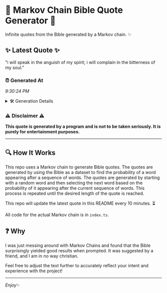 # 📖 Markov Chain Bible Quote Generator 📖

Infinite quotes from the Bible generated by a Markov chain. ✨

## ✨ Latest Quote ✨
"i will speak in the anguish of my spirit; i will complain in the bitterness of my soul."

### ⏰ Generated At
*9:30:24 PM*

<details>
    <summary>🛠️ Generation Details</summary>
    <p>
        <strong>🌱 Seed:</strong> i<br>
        <strong>🔄 Iterations:</strong> 17<br>
        <strong>📜 Context History:</strong><br>[ i ]: will<br>[ i, will ]: speak<br>[ i, will, speak ]: in<br>[ i, will, speak, in ]: the<br>[ i, will, speak, in, the ]: anguish<br>[ i, will, speak, in, the, anguish ]: of<br>[ will, speak, in, the, anguish, of ]: my<br>[ speak, in, the, anguish, of, my ]: spirit;<br>[ in, the, anguish, of, my, spirit; ]: i<br>[ the, anguish, of, my, spirit;, i ]: will<br>[ anguish, of, my, spirit;, i, will ]: complain<br>[ of, my, spirit;, i, will, complain ]: in<br>[ my, spirit;, i, will, complain, in ]: the<br>[ spirit;, i, will, complain, in, the ]: bitterness<br>[ i, will, complain, in, the, bitterness ]: of<br>[ will, complain, in, the, bitterness, of ]: my<br>[ complain, in, the, bitterness, of, my ]: soul.<br>
    </p>
</details>

### ⚠️ Disclaimer ⚠️
**This quote is generated by a program and is not to be taken seriously. It is purely for entertainment purposes.**

---

## 🔍 How It Works

This repo uses a Markov chain to generate Bible quotes. The quotes are generated by using the Bible as a dataset to find the probability of a word appearing after a sequence of words. The quotes are generated by starting with a random word and then selecting the next word based on the probability of it appearing after the current sequence of words. This process is repeated until the desired length of the quote is reached.

This repo will update the latest quote in this README every 10 minutes. ⏳

All code for the actual Markov chain is in `index.ts`.

## ❓ Why

I was just messing around with Markov Chains and found that the Bible surprisingly yielded good results when prompted. 
It was suggested by a friend, and I am in no way christian.

Feel free to adjust the text further to accurately reflect your intent and experience with the project!

---

*Enjoy*✨
